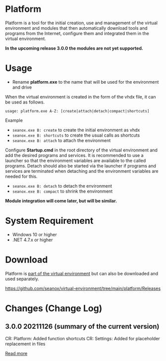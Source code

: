 # Platform
Platform is a tool for the initial creation, use and management of the virtual
environment and modules that then automatically download tools and programs
from the Internet, configure them and integrated them in the virtual
environment.

__In the upcoming release 3.0.0 the modules are not yet supported.__

# Usage
- Rename __platform.exe__ to the name that will be used for the environment and
  drive

When the virtual environment is created in the form of the vhdx file, it can be
used as follows.

`usage: platform.exe A-Z: [create|attach|detach|compact|shortcuts]  `

Example
- `seanox.exe B: create` to create the initial environment as vhdx
- `seanox.exe B: shortcuts` to create the usual calls as shortcuts
- `seanox.exe B: attach` to attach the environment

Configure __Startup.cmd__ in the root directory of the virtual environment and
add the desired programs and services. It is recommended to use a launcher so
that the environment variables are available to the called programs. Detach
should also be started via the launcher if programs and services are terminated
when detaching and the environment variables are needed for this.

- `seanox.exe B: detach` to detach the environment
- `seanox.exe B: compact` to shrink the environment

__Module integration will come later, but will be similar.__

# System Requirement
- Windows 10 or higher
- .NET 4.7.x or higher

# Download
Platform is [part of the virtual environment](https://github.com/seanox/virtual-environment/tree/main/platform)
but can also be downloaded and used separately.

https://github.com/seanox/virtual-environment/tree/main/platform/Releases

# Changes (Change Log)
## 3.0.0 20211126 (summary of the current version)
CR: Platform: Added function shortcuts
CR: Settings: Added for placeholder replacement in files

[Read more](https://raw.githubusercontent.com/seanox/virtual-environment-creator/master/platform/CHANGES)

